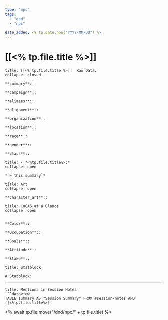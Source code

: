 ```yaml
---
type: "npc"
tags:
  - "dnd"
  - "npc"

date_added: <% tp.date.now("YYYY-MM-DD") %>
---
```

# [[<% tp.file.title %>]]

```ad-example
title: [[<% tp.file.title %>]]  Raw Data:
collapse: closed

**summary**:: 

**campaign**:: 

**aliases**:: 

**alignment**::

**organization**::

**location**::

**race**::

**gender**::

**class**::

```
```ad-quote
title: - *<%tp.file.title%>:*
collapse: open

*`= this.summary`*
```

```ad-hint
title: Art
collapse: open

**character_art**:: 
```

```ad-summary
title: COGAS at a Glance
collapse: open


**Color**:: 

**Occupation**::

**Goals**::

**Attitude**::

**Stake**::

```

```ad-caution
title: Statblock

# Statblock:

```


---
```ad-example
title: Mentions in Session Notes
```dataview
TABLE summary AS "Session Summary" FROM #session-notes AND [[<%tp.file.title%>]]
```


<% await tp.file.move("/dnd/npc/" + tp.file.title) %>